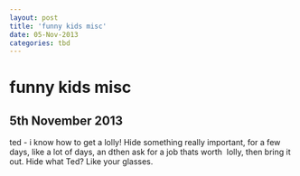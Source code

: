 ```yaml
---
layout: post
title: 'funny kids misc'
date: 05-Nov-2013
categories: tbd
---
```


# funny kids misc

## 5th November 2013

ted - i know how to get a lolly! Hide something really important,   for a few days, like a lot of days, an dthen ask for a job thats worth  lolly, then bring it out. Hide what Ted? Like your glasses.
